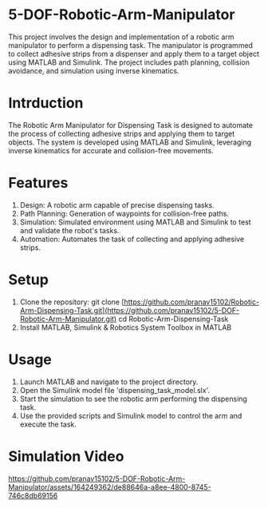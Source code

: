 # 5-DOF-Robotic-Arm-Manipulator
This project involves the design and implementation of a robotic arm manipulator to perform a dispensing task. The manipulator is programmed to collect adhesive strips from a dispenser and apply them to a target object using MATLAB and Simulink. The project includes path planning, collision avoidance, and simulation using inverse kinematics.
# Intrduction
The Robotic Arm Manipulator for Dispensing Task is designed to automate the process of collecting adhesive strips and applying them to target objects. The system is developed using MATLAB and Simulink, leveraging inverse kinematics for accurate and collision-free movements.
# Features
1. Design: A robotic arm capable of precise dispensing tasks.
2. Path Planning: Generation of waypoints for collision-free paths.
3. Simulation: Simulated environment using MATLAB and Simulink to test and validate the robot's tasks.
4. Automation: Automates the task of collecting and applying adhesive strips.
# Setup
1. Clone the repository: git clone [https://github.com/pranav15102/Robotic-Arm-Dispensing-Task.git](https://github.com/pranav15102/5-DOF-Robotic-Arm-Manipulator.git)
cd Robotic-Arm-Dispensing-Task
2. Install MATLAB, Simulink & Robotics System Toolbox in MATLAB
# Usage
1. Launch MATLAB and navigate to the project directory.
2. Open the Simulink model file 'dispensing_task_model.slx'.
3. Start the simulation to see the robotic arm performing the dispensing task.
4. Use the provided scripts and Simulink model to control the arm and execute the task.
# Simulation Video


https://github.com/pranav15102/5-DOF-Robotic-Arm-Manipulator/assets/164249362/de88646a-a8ee-4800-8745-746c8db69156



